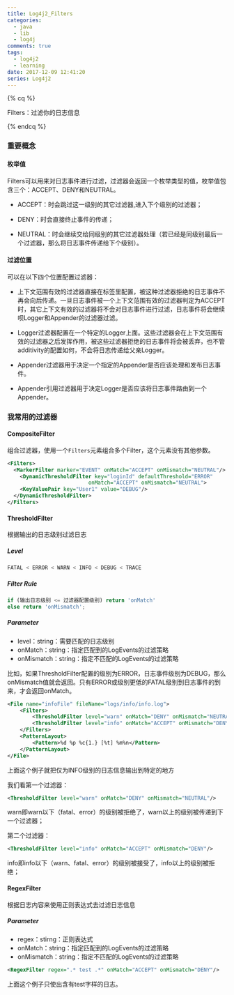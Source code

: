 ```yaml
---
title: Log4j2_Filters
categories:
  - java
  - lib
  - log4j
comments: true
tags:
  - log4j2
  - learning
date: 2017-12-09 12:41:20
series: Log4j2
---
```


{% cq %}

Filters：过滤你的日志信息

{% endcq %}

<!-- more -->

### 重要概念

#### 枚举值

Filters可以用来对日志事件进行过滤，过滤器会返回一个枚举类型的值，枚举值包含三个：ACCEPT、DENY和NEUTRAL。

- ACCEPT：时会跳过这一级别的其它过滤器,进入下个级别的过滤器；

- DENY：时会直接终止事件的传递；

- NEUTRAL：时会继续交给同级别的其它过滤器处理（若已经是同级别最后一个过滤器，那么将日志事件传递给下个级别）。

#### 过滤位置

可以在以下四个位置配置过滤器：

- 上下文范围有效的过滤器直接在<Configuration>标签里配置，被这种过滤器拒绝的日志事件不再会向后传递。一旦日志事件被一个上下文范围有效的过滤器判定为ACCEPT时，其它上下文有效的过滤器将不会对日志事件进行过滤，日志事件将会继续呗Logger和Appender的过滤器过滤。

- Logger过滤器配置在一个特定的Logger上面。这些过滤器会在上下文范围有效的过滤器之后发挥作用，被这些过滤器拒绝的日志事件将会被丢弃，也不管additivity的配置如何，不会将日志传递给父亲Logger。

- Appender过滤器用于决定一个指定的Appender是否应该处理和发布日志事件。

- Appender引用过滤器用于决定Logger是否应该将日志事件路由到一个Appender。

### 我常用的过滤器

#### CompositeFilter

组合过滤器，使用一个`Filters`元素组合多个Filter，这个元素没有其他参数。

``` xml
<Filters>
  <MarkerFilter marker="EVENT" onMatch="ACCEPT" onMismatch="NEUTRAL"/>
    <DynamicThresholdFilter key="loginId" defaultThreshold="ERROR"
                          onMatch="ACCEPT" onMismatch="NEUTRAL">
    <KeyValuePair key="User1" value="DEBUG"/>
  </DynamicThresholdFilter>
</Filters>
```

#### ThresholdFilter

根据输出的日志级别过滤日志

##### Level
``` js
FATAL < ERROR < WARN < INFO < DEBUG < TRACE
```

##### Filter Rule
``` js
if (输出日志级别 <= 过滤器配置级别) return 'onMatch'
else return 'onMismatch';
```

##### Parameter
- level：string：需要匹配的日志级别
- onMatch：string：指定匹配到的LogEvents的过滤策略
- onMismatch：string：指定不匹配的LogEvents的过滤策略

比如，如果ThresholdFilter配置的级别为ERROR，日志事件级别为DEBUG，那么onMismatch值就会返回。只有ERROR或级别更低的FATAL级别到日志事件的到来，才会返回onMatch。

``` xml
<File name="infoFile" fileName="logs/info/info.log">
    <Filters>
        <ThresholdFilter level="warn" onMatch="DENY" onMismatch="NEUTRAL"/>
        <ThresholdFilter level="info" onMatch="ACCEPT" onMismatch="DENY"/>
    </Filters>
    <PatternLayout>
        <Pattern>%d %p %c{1.} [%t] %m%n</Pattern>
    </PatternLayout>
</File>
```

上面这个例子就把仅为INFO级别的日志信息输出到特定的地方

我们看第一个过滤器：
``` xml
<ThresholdFilter level="warn" onMatch="DENY" onMismatch="NEUTRAL"/>
```
warn即warn以下（fatal、error）的级别被拒绝了，warn以上的级别被传递到下一个过滤器；

第二个过滤器：
``` xml
<ThresholdFilter level="info" onMatch="ACCEPT" onMismatch="DENY"/>
```
info即info以下（warn、fatal、error）的级别被接受了，info以上的级别被拒绝；

#### RegexFilter

根据日志内容来使用正则表达式去过滤日志信息

##### Parameter
- regex：stirng：正则表达式
- onMatch：string：指定匹配到的LogEvents的过滤策略
- onMismatch：string：指定不匹配的LogEvents的过滤策略

``` xml
<RegexFilter regex=".* test .*" onMatch="ACCEPT" onMismatch="DENY"/>
```

上面这个例子只使出含有test字样的日志。
